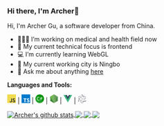 ### Hi there, I'm Archer👋

Hi, I'm Archer Gu, a software developer from China.

- 🙋🏼‍♂️ I’m working on medical and health field now
- 🎯 My current technical focus is frontend
- 💻 I’m currently learning WebGL
- 🏢 My current working city is Ningbo
- 💬 Ask me about anything [here](https://github.com/archergu/archergu/issues)

**Languages and Tools:**

<code><img height="20" src="https://raw.githubusercontent.com/github/explore/80688e429a7d4ef2fca1e82350fe8e3517d3494d/topics/javascript/javascript.png"></code> | <code><img height="20" src="https://raw.githubusercontent.com/github/explore/80688e429a7d4ef2fca1e82350fe8e3517d3494d/topics/typescript/typescript.png"></code> | <code><img height="20" src="https://raw.githubusercontent.com/github/explore/80688e429a7d4ef2fca1e82350fe8e3517d3494d/topics/csharp/csharp.png"></code> | <code><img height="20" src="https://raw.githubusercontent.com/github/explore/80688e429a7d4ef2fca1e82350fe8e3517d3494d/topics/nodejs/nodejs.png"></code> | <code><img height="20" src="https://raw.githubusercontent.com/github/explore/5c058a388828bb5fde0bcafd4bc867b5bb3f26f3/topics/vue/vue.png"></code> | <code><img height="20" src="https://raw.githubusercontent.com/github/explore/5c058a388828bb5fde0bcafd4bc867b5bb3f26f3/topics/electron/electron.png"></code>

<a href="https://github.com/ArcherGu">
  <img align="center" src="https://github-readme-stats.vercel.app/api?username=archergu&count_private=true&show_icons=true&theme=onedark&hide=issues" alt="Archer's github stats" />
</a>
<a href="https://github.com/ArcherGu">
  <img align="center" src="https://github-readme-stats.vercel.app/api/top-langs/?username=archergu&layout=compact&theme=onedark" />
</a>

<a href="https://github.com/ArcherGu/quick-event">
  <img align="center" src="https://github-readme-stats.vercel.app/api/pin/?username=archergu&repo=quick-event&theme=onedark" />
</a>
<a href="hhttps://github.com/ArcherGu/easy-property-retriever">
  <img align="center" src="https://github-readme-stats.vercel.app/api/pin/?username=archergu&repo=easy-property-retriever&theme=onedark" />
</a>
